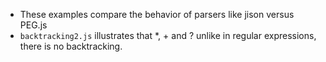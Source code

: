 * These examples compare the behavior of parsers like jison versus PEG.js
* `backtracking2.js` illustrates that \*, + and ? unlike in regular expressions, there is no backtracking.
